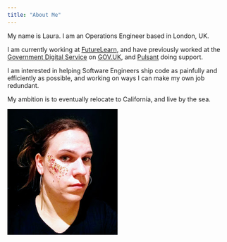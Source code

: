 ```yaml
---
title: "About Me"
---
```


My name is Laura. I am an Operations Engineer based in London, UK.

I am currently working at [FutureLearn](https://www.futurelearn.com/), and have
previously worked at the [Government Digital
Service](https://www.gov.uk/government/organisations/government-digital-service)
on [GOV.UK](https://www.gov.uk), and [Pulsant](https://www.pulsant.com/) doing
support.

I am interested in helping Software Engineers ship code as painfully and
efficiently as possible, and working on ways I can make my own job
redundant.

My ambition is to eventually relocate to California, and live by the sea.

![Me](me.jpg)
